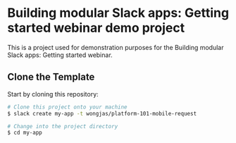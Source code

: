 # Building modular Slack apps: Getting started webinar demo project

This is a project used for demonstration purposes for the Building modular Slack apps: Getting started webinar.

## Clone the Template

Start by cloning this repository:

```zsh
# Clone this project onto your machine
$ slack create my-app -t wongjas/platform-101-mobile-request

# Change into the project directory
$ cd my-app
```
